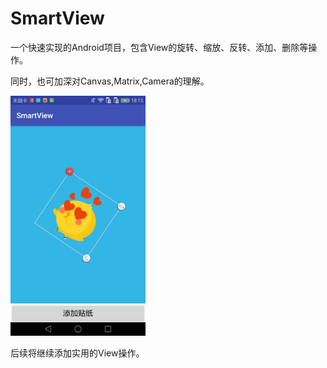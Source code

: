 # SmartView
一个快速实现的Android项目，包含View的旋转、缩放、反转、添加、删除等操作。

同时，也可加深对Canvas,Matrix,Camera的理解。

<img width="216" height="384" src="https://github.com/yunsimon/SmartView/blob/master/screenshots/1.png"/>

后续将继续添加实用的View操作。

